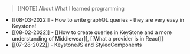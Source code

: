 
> [!NOTE] About
> What I learned programming

- [[08-03-2022]] - How to write graphQL queries - they are very easy in Keystone!
- [[08-02-2022]] - [[How to create queries in KeyStone and a more understanding of Middlewear]], [[What a provider is in React]]
- [[07-28-2022]] - KeystoneJS and StyledComponents

